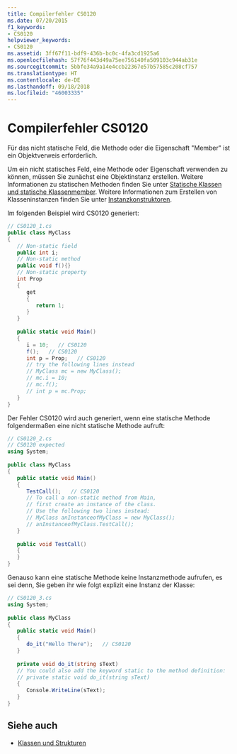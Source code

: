 ```yaml
---
title: Compilerfehler CS0120
ms.date: 07/20/2015
f1_keywords:
- CS0120
helpviewer_keywords:
- CS0120
ms.assetid: 3ff67f11-bdf9-436b-bc0c-4fa3cd1925a6
ms.openlocfilehash: 57f76f443d49a75ee756140fa509103c944ab31e
ms.sourcegitcommit: 5bbfe34a9a14e4ccb22367e57b57585c208cf757
ms.translationtype: HT
ms.contentlocale: de-DE
ms.lasthandoff: 09/18/2018
ms.locfileid: "46003335"
---
```

# <a name="compiler-error-cs0120"></a>Compilerfehler CS0120

Für das nicht statische Feld, die Methode oder die Eigenschaft "Member" ist ein Objektverweis erforderlich.  
  
 Um ein nicht statisches Feld, eine Methode oder Eigenschaft verwenden zu können, müssen Sie zunächst eine Objektinstanz erstellen. Weitere Informationen zu statischen Methoden finden Sie unter [Statische Klassen und statische Klassenmember](../../../csharp/programming-guide/classes-and-structs/static-classes-and-static-class-members.md). Weitere Informationen zum Erstellen von Klasseninstanzen finden Sie unter [Instanzkonstruktoren](../../../csharp/programming-guide/classes-and-structs/instance-constructors.md).  
  
 Im folgenden Beispiel wird CS0120 generiert:  

```csharp
// CS0120_1.cs  
public class MyClass  
{  
   // Non-static field  
   public int i;
   // Non-static method  
   public void f(){}  
   // Non-static property  
   int Prop  
   {  
      get
      {  
         return 1;
      }  
   }  
  
   public static void Main()  
   {  
      i = 10;   // CS0120  
      f();   // CS0120  
      int p = Prop;   // CS0120  
      // try the following lines instead  
      // MyClass mc = new MyClass();  
      // mc.i = 10;  
      // mc.f();  
      // int p = mc.Prop;  
   }  
}  
```

 Der Fehler CS0120 wird auch generiert, wenn eine statische Methode folgendermaßen eine nicht statische Methode aufruft:  

```csharp
// CS0120_2.cs  
// CS0120 expected  
using System;  
  
public class MyClass  
{  
   public static void Main()  
   {  
      TestCall();   // CS0120  
      // To call a non-static method from Main,  
      // first create an instance of the class.  
      // Use the following two lines instead:  
      // MyClass anInstanceofMyClass = new MyClass();  
      // anInstanceofMyClass.TestCall();  
   }  
  
   public void TestCall()  
   {  
   }  
}  
```

 Genauso kann eine statische Methode keine Instanzmethode aufrufen, es sei denn, Sie geben ihr wie folgt explizit eine Instanz der Klasse:  

```csharp
// CS0120_3.cs  
using System;  
  
public class MyClass  
{  
   public static void Main()  
   {  
      do_it("Hello There");   // CS0120  
   }  
  
   private void do_it(string sText)  
   // You could also add the keyword static to the method definition:  
   // private static void do_it(string sText)  
   {  
      Console.WriteLine(sText);  
   }  
}  
```

## <a name="see-also"></a>Siehe auch

- [Klassen und Strukturen](../../../csharp/programming-guide/classes-and-structs/index.md)
